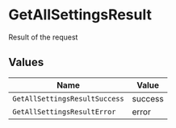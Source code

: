 # GetAllSettingsResult

Result of the request


## Values

| Name                          | Value                         |
| ----------------------------- | ----------------------------- |
| `GetAllSettingsResultSuccess` | success                       |
| `GetAllSettingsResultError`   | error                         |